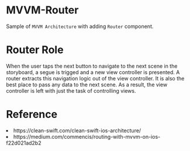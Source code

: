 # MVVM-Router
Sample of `MVVM Architecture` with adding `Router` component.


# Router Role
When the user taps the next button to navigate to the next scene in the storyboard, a segue is trigged and a new view controller is presented. A router extracts this navigation logic out of the view controller. It is also the best place to pass any data to the next scene. As a result, the view controller is left with just the task of controlling views.

# Reference
<li> https://clean-swift.com/clean-swift-ios-architecture/ </li>
<li> https://medium.com/commencis/routing-with-mvvm-on-ios-f22d021ad2b2 </li> 
